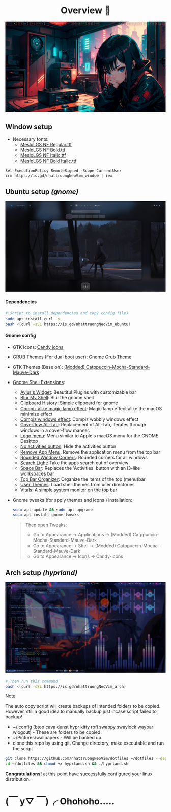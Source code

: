 <div align="center">
    <h1>Overview 💫</h1>
</div>

![](images/rice1.png)

## Window setup

- Necessary fonts:
  - [MesloLGS NF Regular.ttf](https://github.com/romkatv/powerlevel10k-media/raw/master/MesloLGS%20NF%20Regular.ttf)
  - [MesloLGS NF Bold.ttf](https://github.com/romkatv/powerlevel10k-media/raw/master/MesloLGS%20NF%20Bold.ttf)
  - [MesloLGS NF Italic.ttf](https://github.com/romkatv/powerlevel10k-media/raw/master/MesloLGS%20NF%20Italic.ttf)
  - [MesloLGS NF Bold Italic.ttf](https://github.com/romkatv/powerlevel10k-media/raw/master/MesloLGS%20NF%20Bold%20Italic.ttf)

```
Set-ExecutionPolicy RemoteSigned -Scope CurrentUser
irm https://is.gd/nhattruongNeoVim_window | iex
```

## Ubuntu setup _(gnome)_

![](images/rice2.png)

#### Dependencies

```bash
# script to install dependencies and copy config files
sudo apt install curl -y
bash <(curl -sSL https://is.gd/nhattruongNeoVim_ubuntu)
```

#### Gnome config

- GTK Icons: [Candy icons ](https://github.com/EliverLara/candy-icons)

- GRUB Themes (For dual boot user): [Gnome Grub Theme](https://www.gnome-look.org/p/2076542)

- GTK Themes (Base on): [(Modded) Catppuccin-Mocha-Standard-Mauve-Dark](https://github.com/ART3MISTICAL/dotfiles)

- [Gnome Shell Extensions](https://extensions.gnome.org/):

  - [Aylur's Widget](https://extensions.gnome.org/extension/5338/aylurs-widgets/): Beautiful Plugins with customizable bar
  - [Blur My Shell](https://extensions.gnome.org/extension/3193/blur-my-shell/): Blur the gnome shell
  - [Clipboard History](https://extensions.gnome.org//extension/4839/clipboard-history/): Simple clipboard for gnome
  - [Compiz alike magic lamp effect](https://extensions.gnome.org/extension/3740/compiz-alike-magic-lamp-effect/): Magic lamp effect alike the macOS minimize effect
  - [Compiz windows effect](https://extensions.gnome.org//extension/3210/compiz-windows-effect/): Compiz wobbly windows effect
  - [Coverflow Alt-Tab](https://extensions.gnome.org//extension/3210/compiz-windows-effect/): Replacement of Alt-Tab, iterates through windows in a cover-flow manner.
  - [Logo menu](https://extensions.gnome.org//extension/4451/logo-menu/): Menu similar to Apple's macOS menu for the GNOME Desktop
  - [No activities button](https://extensions.gnome.org//extension/3184/no-activities-button/): Hide the activities button
  - [Remove App Menu](https://extensions.gnome.org//extension/3906/remove-app-menu/): Remove the application menu from the top bar
  - [Rounded Window Corners](https://extensions.gnome.org/extension/5237/rounded-window-corners/): Rounded corners for all windows
  - [Search Light](https://extensions.gnome.org//extension/5489/search-light/): Take the apps search out of overview
  - [Space Bar](https://extensions.gnome.org//extension/5090/space-bar/): Replaces the 'Activities' button with an i3-like workspaces bar
  - [Top Bar Organizer](https://extensions.gnome.org//extension/4356/top-bar-organizer/): Organize the items of the top (menu)bar
  - [User Themes](https://extensions.gnome.org/extension/19/user-themes/): Load shell themes from user directories
  - [Vitals](https://extensions.gnome.org/extension/1460/vitals/): A simple system monitor on the top bar

- Gnome tweaks (for apply themes and icons ) installation:

  ```zsh
  sudo apt update && sudo apt upgrade
  sudo apt install gnome-tweaks
  ```

  > Then open Tweaks:
  >
  > - Go to Appearance -> Applications -> (Modded) Catppuccin-Mocha-Standard-Mauve-Dark
  > - Go to Appearance -> Shell -> (Modded) Catppuccin-Mocha-Standard-Mauve-Dark
  > - Go to Appearance -> Icons -> Candy-icons

## Arch setup _(hyprland)_

![](images/rice3.png)

```bash
# Then run this command
bash <(curl -sSL https://is.gd/nhattruongNeoVim_arch)
```

> [!Note]
> The auto copy script will create backups of intended folders to be copied. However, still a good idea to manually backup just incase script failed to backup!

- ~/.config (btop cava dunst hypr kitty rofi swappy swaylock waybar wlogout) - These are folders to be copied.
- ~/Pictures/wallpapers - Will be backed up
- clone this repo by using git. Change directory, make executable and run the script

```bash
git clone https://github.com/nhattruongNeoVim/dotfiles ~/dotfiles --depth 1
cd ~/dotfiles && chmod +x hyprland.sh && ./hyprland.sh
```

**Congratulations!** at this point have successfully configured your linux distribution.

# (￣ y▽ ￣)╭ Ohohoho.....

<!-- https://is.gd/nhattruongNeoVim_nvim -->
<!-- https://is.gd/nhattruongNeoVim_hyprland -->
